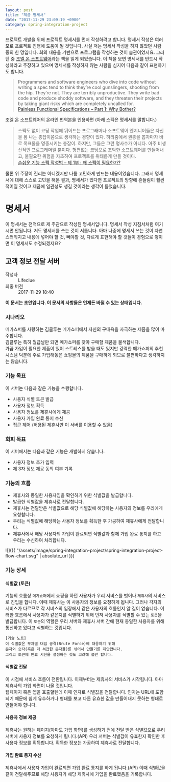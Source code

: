 ```yaml
---
layout: post
title: "제품 명세서"
date: "2017-11-29 23:09:19 +0900"
category: spring-integration-project
---
```


프로젝트 개발을 위해 프로젝트 명세서를 먼저 작성하려고 합니다. 명세서 작성은 여러모로 프로젝트 진행에 도움이 될 것입니다.
사실 저는 명세서 작성을 하지 않았던 사람 중의 한 명입니다. 회의 내용을 기반으로 프로그램을 작성하는 것이 습관이었지요.
그러던 중 [조엘 온 소프트웨어](https://books.google.co.kr/books?id=8pZjMgAACAAJ)라는 책을 읽게 되었습니다. 이 책을 보면 명세서를 반드시 작성하라고 주장하고 있으며 명세서를 작성하지 않는 사람을 심지어 다음과 같이 표현하기도 합니다.

>Programmers and software engineers who dive into code without writing a spec tend to think they’re cool gunslingers, shooting from the hip. They’re not. They are terribly unproductive. They write bad code and produce shoddy software, and they threaten their projects by taking giant risks which are completely uncalled for.  
[Painless Functional Specifications – Part 1: Why Bother?](https://www.joelonsoftware.com/2000/10/02/painless-functional-specifications-part-1-why-bother/)

조엘 온 소프트웨어의 온라인 번역본을 인용하면 (아래 스펙은 명세서를 말합니다.)
>스펙도 없이 코딩 작업에 뛰어드는 프로그래머나 소프트웨어 엔지니어들은 자신을 폼 나는 총잡이쯤으로 생각하는 경향이 있다. 허리춤에서 권총을 뽑자마자 바로 목표물을 명중시키는 총잡이. 하지만, 그들은 그런 명사수가 아니다. 아주 비생산적인 프로그래머일 뿐이다. 형편없는 코딩으로 조악한 소프트웨어를 만들어내고, 불필요한 위험을 자초하여 프로젝트를 위태롭게 만들 것이다.  
[손쉬운 기능 스펙 작성법 – 제 1부 : 왜 스펙이 필요한가?](http://korean.joelonsoftware.com/PainlessSpecs/1.html)

물론 위 주장이 진리는 아니겠지만 나름 고민하게 만드는 내용이었습니다. 그래서 명세서에 대해 스스로 고민을 해본 결과, 명세서가 있다면 프로젝트의 방향에 흔들림이 훨씬 적어질 것이고 제품에 일관성도 생길 것이라는 생각이 들었습니다.

# 명세서
이 명세서는 전적으로 제 주관으로 작성된 명세서입니다. 명세서 작성 지침서처럼 여기시면 안됩니다. 저도 명세서를 쓰는 것이 서툽니다. 아마 나중에 명세서 쓰는 것이 자연스러워지고 내용에 넣어야 할 것, 빼야할 것, 다르게 표현해야 할 것들이 경험으로 쌓이면 이 명세서도 수정되겠지요?

## 고객 정보 전달 서버
<dl>
<dt>작성자</dt>
<dd>Lifeclue</dd>
<dt>최종 버전</dt>
<dd>2017-11-29 18:40</dd>
</dl>

**이 문서는 초안입니다. 이 문서의 사항들은 언제든 바뀔 수 있는 상태입니다.**

### 시나리오
메가쇼퍼를 사랑하는 김클루는 메가쇼퍼에서 자신의 구매욕을 자극하는 제품을 많이 마주합니다.  
김클루는 특히 월급날만 되면 메가쇼퍼를 찾아 구매할 제품을 물색합니다.  
가끔 가입이 필요한 제품이 있어 스트레스를 받을 때도 있지만 강력한 메가쇼퍼의 추천 시스템 덕분에 주로 가입해놓은 쇼핑몰의 제품을 구매하게 되므로 불편하다고 생각하지는 않습니다.

### 기능 목표
이 서버는 다음과 같은 기능을 수행합니다.
- 사용자 식별 토큰 발급
- 사용자 정보 획득
- 사용자 정보를 제휴사에게 제공
- 사용자 가입 완료 통지 수신
- 접근 제어 (허용된 제휴사만 이 서버를 이용할 수 있음)

### 회피 목표
이 서버에서는 다음과 같은 기능은 개발하지 않습니다.
- 사용자 정보 추가 입력
- 제 3자 정보 제공 동의 여부 기록

### 기능의 흐름
- 제휴사와 동일한 사용자임을 확인하기 위한 식별값을 발급합니다.
- 발급한 식별값을 제휴사로 전달합니다.
- 제휴사는 전달받은 식별값으로 해당 식별값에 해당하는 사용자의 정보를 우리에게 요청합니다.
- 우리는 식별값에 해당하는 사용자 정보를 획득한 후 가공하여 제휴사에게 전달합니다.
- 제휴사에서 해당 사용자의 가입이 완료되면 식별값과 함께 가입 완료 통지를 하고 우리는 수신하여 처리합니다.

![]({{ "/assets/image/spring-integration-project/spring-integration-project-flow-chart.svg" | absolute_url }})

### 기능 상세
#### 식별값 (토큰)
기능의 흐름상 `메가쇼퍼`에서 쇼핑을 하던 사용자가 우리 서비스를 벗어나 `제휴사`의 서비스로 진입을 합니다. 이때 제휴사는 이 사용자의 정보를 요청하게 됩니다. 그러나 각자의 서비스가 다르므로 각 서비스의 입장에서 같은 사용자의 흐름인지 알 길이 없습니다. 이러한 흐름에서 사용자가 같은지를 식별하기 위해 먼저 사용자를 식별할 수 있는 `토큰`을 발급합니다. 이 `토큰`의 역할은 우리 서버와 제휴사 서버 간에 현재 동일한 사용자를 위해 통신하고 있다고 식별하는 것입니다.
```
[기술 노트]
이 식별값은 무차별 대입 공격(Brute Force)에 대응하기 위해  
문자와 숫자(혹은 더 복잡한 문자들)를 섞어서 만들기를 제안합니다.
그리고 토큰에 만료 시한을 설정하는 것도 고려해 볼만 합니다.
```

#### 식별값 전달
이 시점에 서비스 흐름이 전환됩니다. 이제부터는 제휴사의 서비스가 시작됩니다. 아마 제휴사의 가입 화면이 나올 것입니다.  
웹페이지 혹은 앱을 호출할텐데 이때 인자로 식별값을 전달합니다. 인자는 URL에 포함되기 때문에 쉽게 유추하거나 형태를 보고 다른 유효한 값을 만들어내지 못하는 형태로 만들어야 합니다.

#### 사용자 정보 제공
제휴사는 원하는 페이지(아마도 가입 화면)를 생성하기 전에 전달 받은 식별값으로 우리 서버에 사용자 정보를 요청하게 됩니다.(API) 우리 서버는 식별값이 유효한지 확인한 후 사용자 정보를 획득합니다. 획득한 정보는 가공하여 제휴사로 전달합니다.

#### 가입 완료 통지 수신
제휴사에서 사용자 가입이 완료되면 가입 완료 통지를 하게 됩니다.(API) 이때 식별값을 같이 전달해주므로 해당 사용자가 해당 제휴사에 가입을 완료했음을 기록합니다.
